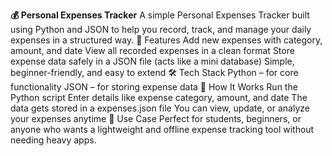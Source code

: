 **💰 Personal Expenses Tracker**
A simple Personal Expenses Tracker built using Python and JSON to help you record, track, and manage your daily expenses in a structured way.
🚀 Features
Add new expenses with category, amount, and date
View all recorded expenses in a clean format
Store expense data safely in a JSON file (acts like a mini database)
Simple, beginner-friendly, and easy to extend
🛠️ Tech Stack
Python – for core functionality
JSON – for storing expense data
📌 How It Works
Run the Python script
Enter details like expense category, amount, and date
The data gets stored in a expenses.json file
You can view, update, or analyze your expenses anytime
🎯 Use Case
Perfect for students, beginners, or anyone who wants a lightweight and offline expense tracking tool without needing heavy apps.
